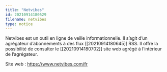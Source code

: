 ```yaml
---
title: "Netvibes"
id: 20210914180529
filename: netvibes
type: notice
---
```


Netvibes est un outil en ligne de veille informationnelle. Il s’agit d’un agrégateur d’abonnements à des flux [[20210914180645]] RSS. Il offre la possibilité de consulter le [[20210914180702]] site web agrégé à l’intérieur de l’agrégateur.

Site web : <https://www.netvibes.com/fr>

